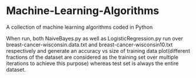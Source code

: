 # Machine-Learning-Algorithms
A collection of machine learning algorithms coded in Python

When run, both NaiveBayes.py as well as LogisticRegression.py run over breast-cancer-wisconsin.data.txt and breast-cancer-wisconsin10.txt respectively and generate an accuracy vs size of training data plot(different fractions of the dataset are considered as the training set over multiple iterations to achieve this purpose) whereas test set is always the entire dataset.
